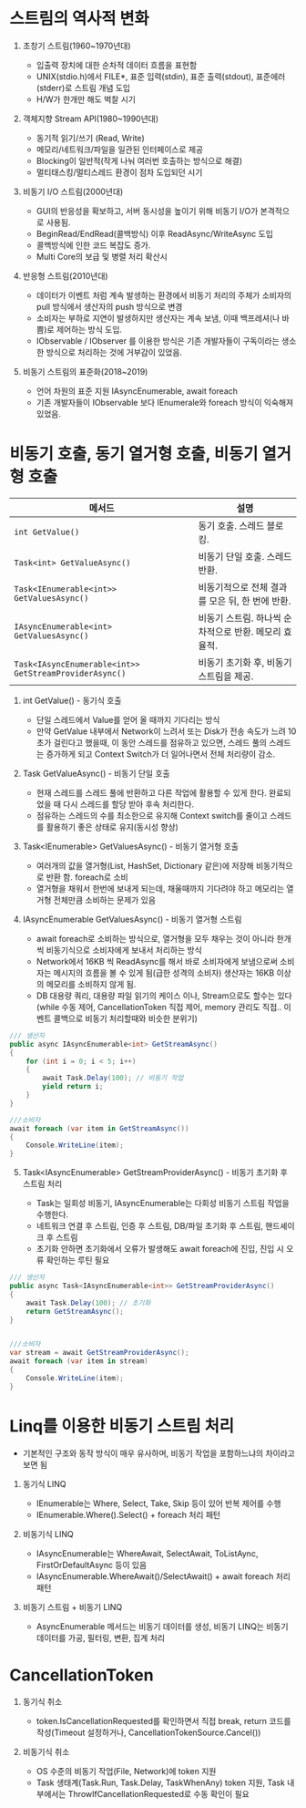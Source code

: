 # 스트림의 역사적 변화

1. 초창기 스트림(1960~1970년대)
   - 입출력 장치에 대한 순차적 데이터 흐름을 표현함 
   - UNIX(stdio.h)에서 FILE*, 표준 입력(stdin), 표준 출력(stdout), 표준에러(stderr)로 스트림 개념 도입
   - H/W가 한개만 해도 벅찰 시기
     
2. 객체지향 Stream API(1980~1990년대)
   - 동기적 읽기/쓰기 (Read, Write)
   - 메모리/네트워크/파일을 일관된 인터페이스로 제공
   - Blocking이 일반적(작게 나눠 여러번 호출하는 방식으로 해결)
   - 멀티태스킹/멀티스레드 환경이 점차 도입되던 시기

3. 비동기 I/O 스트림(2000년대)
   - GUI의 반응성을 확보하고, 서버 동시성을 높이기 위해 비동기 I/O가 본격적으로 사용됨.
   - BeginRead/EndRead(콜백방식) 이후 ReadAsync/WriteAsync 도입
   - 콜백방식에 인한 코드 복잡도 증가.
   - Multi Core의 보급 및 병렬 처리 확산시
  
4. 반응형 스트림(2010년대)
   - 데이터가 이벤트 처럼 계속 발생하는 환경에서 비동기 처리의 주체가 소비자의 pull 방식에서 생산자의 push 방식으로 변경
   - 소비자는 부하로 지연이 발생하지만 생산자는 계속 보냄, 이때 백프레셔(나 바쁨)로 제어하는 방식 도입.
   - IObservable<T> / IObserver<T> 를 이용한 방식은 기존 개발자들이 구독이라는 생소한 방식으로 처리하는 것에 거부감이 있었음.

5. 비동기 스트림의 표준화(2018~2019)
   - 언어 차원의 표준 지원 IAsyncEnumerable<T>, await foreach
   - 기존 개발자들이 IObservable<T> 보다 IEnumerale<T>와 foreach 방식이 익숙해져 있었음.


# 비동기 호출, 동기 열거형 호출, 비동기 열거형 호출

| 메서드                                                    | 설명                              |
| ------------------------------------------------------ | ------------------------------- |
| `int GetValue()`                                       | 동기 호출. 스레드 블로킹.                 |
| `Task<int> GetValueAsync()`                            | 비동기 단일 호출. 스레드 반환.              |
| `Task<IEnumerable<int>> GetValuesAsync()`              | 비동기적으로 전체 결과를 모은 뒤, 한 번에 반환.    |
| `IAsyncEnumerable<int> GetValuesAsync()`               | 비동기 스트림. 하나씩 순차적으로 반환. 메모리 효율적. |
| `Task<IAsyncEnumerable<int>> GetStreamProviderAsync()` | 비동기 초기화 후, 비동기 스트림을 제공.         |


1. int GetValue() - 동기식 호출
   - 단일 스레드에서 Value를 얻어 올 때까지 기다리는 방식
   - 만약 GetValue 내부에서 Network이 느려서 또는 Disk가 전송 속도가 느려 10초가 걸린다고 했을때,
     이 동안 스레드를 점유하고 있으면, 스레드 풀의 스레드는 증가하게 되고 Context Switch가 더 일어나면서 전체 처리량이 감소.

2. Task<int> GetValueAsync() - 비동기 단일 호출
   - 현재 스레드를 스레드 풀에 반환하고 다른 작업에 활용할 수 있게 한다. 완료되었을 때 다시 스레드를 할당 받아 후속 처리한다.
   - 점유하는 스레드의 수를 최소한으로 유지해 Context switch를 줄이고 스레드를 활용하기 좋은 상태로 유지(동시성 향상)

3. Task<IEnumerable<int>> GetValuesAsync() - 비동기 열거형 호출
   - 여러개의 값을 열거형(List, HashSet, Dictionary 같은)에 저장해 비동기적으로 반환 함. foreach로 소비
   - 열거형을 채워서 한번에 보내게 되는데, 채울때까지 기다려야 하고 메모리는 열거형 전체만큼 소비하는 문제가 있음

4. IAsyncEnumerable<int> GetValuesAsync() - 비동기 열거형 스트림
   - await foreach로 소비하는 방식으로, 열거형을 모두 채우는 것이 아니라 한개씩 비동기식으로 소비자에게 보내서 처리하는 방식
   - Network에서 16KB 씩 ReadAsync를 해서 바로 소비자에게 보냄으로써 소비자는 메시지의 흐름을 볼 수 있게 됨(급한 성격의 소비자) 생산자는 16KB 이상의 메모리를 소비하지 않게 됨.
   - DB 대용량 쿼리, 대용량 파일 읽기의 케이스 이나, Stream으로도 할수는 있다(while 수동 제어, CancellationToken 직접 제어, memory 관리도 직접.. 이벤트 콜백으로 비동기 처리할때와 비슷한 분위기)

``` csharp
/// 생산자
public async IAsyncEnumerable<int> GetStreamAsync()
{
    for (int i = 0; i < 5; i++)
    {
        await Task.Delay(100); // 비동기 작업
        yield return i;
    }
}

///소비자
await foreach (var item in GetStreamAsync())
{
    Console.WriteLine(item);
}
```

5. Task<IAsyncEnumerable<int>> GetStreamProviderAsync() - 비동기 초기화 후 스트림 처리
   - Task는 일회성 비동기, IAsyncEnumerable<int>는 다회성 비동기 스트림 작업을 수행한다.
   - 네트워크 연결 후 스트림, 인증 후 스트림, DB/파일 초기화 후 스트림, 핸드셰이크 후 스트림
   - 초기화 안하면 초기화에서 오류가 발생해도 await foreach에 진입, 진입 시 오류 확인하는 루틴 필요

``` csharp
/// 생산자
public async Task<IAsyncEnumerable<int>> GetStreamProviderAsync()
{
    await Task.Delay(100); // 초기화
    return GetStreamAsync();
}


///소비자
var stream = await GetStreamProviderAsync();
await foreach (var item in stream)
{
    Console.WriteLine(item);
}
```

# Linq를 이용한 비동기 스트림 처리
- 기본적인 구조와 동작 방식이 매우 유사하며, 비동기 작업을 포함하느냐의 차이라고 보면 됨

1. 동기식 LINQ
   - IEnumerable<T>는 Where, Select, Take, Skip 등이 있어 반복 제어를 수행
   - IEnumerable<T>.Where().Select() + foreach 처리 패턴

2. 비동기식 LINQ
   - IAsyncEnumerable<T>는 WhereAwait, SelectAwait, ToListAync, FirstOrDefaultAsync 등이 있음
   - IAsyncEnumerable<T>.WhereAwait()/SelectAwait() + await foreach 처리 패턴

3. 비동기 스트림 + 비동기 LINQ
   - AsyncEnumerable<T> 메서드는 비동기 데이터를 생성, 비동기 LINQ는 비동기 데이터를 가공, 필터링, 변환, 집계 처리
   
   

# CancellationToken

1. 동기식 취소
   - token.IsCancellationRequested를 확인하면서 직접 break, return 코드를 작성(Timeout 설정하거나, CancellationTokenSource.Cancel())

2. 비동기식 취소
   - OS 수준의 비동기 작업(File, Network)에 token 지원
   - Task 생태계(Task.Run, Task.Delay, TaskWhenAny) token 지원, Task 내부에서는 ThrowIfCancellationRequested로 수동 확인이 필요


